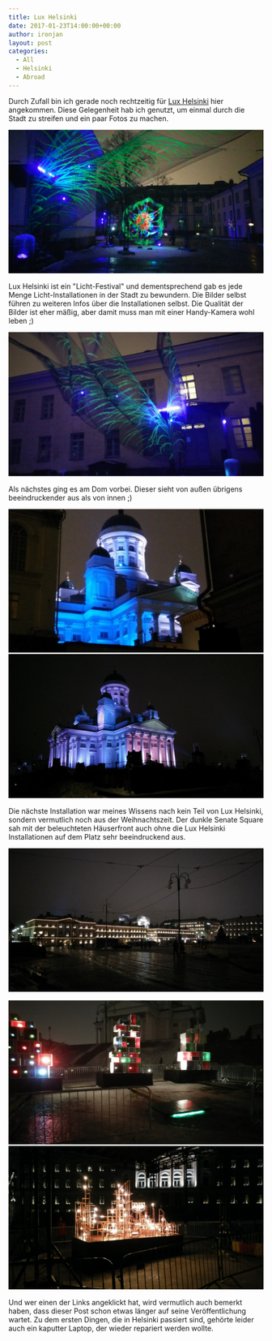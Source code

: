 ```yaml
---
title: Lux Helsinki
date: 2017-01-23T14:00:00+00:00
author: ironjan
layout: post
categories:
  - All
  - Helsinki
  - Abroad
---
```


Durch Zufall bin ich gerade noch rechtzeitig für [Lux Helsinki](http://www.luxhelsinki.fi/en) hier 
angekommen. Diese Gelegenheit hab ich genutzt, um einmal durch die Stadt zu streifen und ein paar 
Fotos zu machen.

[!["Flowers of Life" at Unioninkatu 38](/uploads/2017/01/Lux_Helsinki_20170109_215609.jpg)](http://www.luxhelsinki.fi/en/installation/flowers-of-life/)
 <!--more-->

Lux Helsinki ist ein "Licht-Festival" und dementsprechend gab es jede Menge Licht-Installationen in 
der Stadt zu bewundern. Die Bilder selbst führen zu weiteren Infos über die Installationen selbst. 
Die Qualität der Bilder ist eher mäßig, aber damit muss man mit einer Handy-Kamera wohl leben ;)

[!["Flowers of Life" at Unioninkatu 38 (Different angle)](/uploads/2017/01/Lux_Helsinki_20170109_215623.jpg)](http://www.luxhelsinki.fi/en/installation/flowers-of-life/)

Als nächstes ging es am Dom vorbei. Dieser sieht von außen übrigens beeindruckender aus als 
von innen ;)

[!["Tarja Ervasti: Domus 360° – Four Homes" at Helsinki Cathedral](/uploads/2017/01/Lux_Helsinki_20170109_220317_01.jpg)](http://www.luxhelsinki.fi/en/installation/tarja-ervasti-domus-360-nelja-kotia/)
[!["Tarja Ervasti: Domus 360° – Four Homes" at Helsinki Cathedral (different position)](/uploads/2017/01/Lux_Helsinki_20170109_215822.jpg)](http://www.luxhelsinki.fi/en/installation/tarja-ervasti-domus-360-nelja-kotia/)


Die nächste Installation war meines Wissens nach kein Teil von Lux Helsinki, sondern vermutlich noch
aus der Weihnachtszeit. Der dunkle Senate Square sah mit der beleuchteten Häuserfront auch ohne die 
Lux Helsinki Installationen auf dem Platz sehr beeindruckend aus.

![Lighted house behind a dark Senate Square](/uploads/2017/01/Lux_Helsinki_20170109_220209.jpg)



[!["Petri Tuhkanen: People Power" at Senate Square](/uploads/2017/01/Lux_Helsinki_20170109_220751.jpg)](http://www.luxhelsinki.fi/en/installation/petri-tuhkanen-joukkovoima-people-power/)
[!["Rölli Ridanpää & Tero Laine: Light Pipes" at Senate Square](/uploads/2017/01/Lux_Helsinki_20170109_220906.jpg)](http://www.luxhelsinki.fi/en/installation/rolli-ridanpaa-tero-laine-light-pipes/)


Und wer einen der Links angeklickt hat, wird vermutlich auch bemerkt haben, dass dieser Post schon 
etwas länger auf seine Veröffentlichung wartet. Zu dem ersten Dingen, die in Helsinki passiert sind, 
gehörte leider auch ein kaputter Laptop, der wieder repariert werden wollte. 